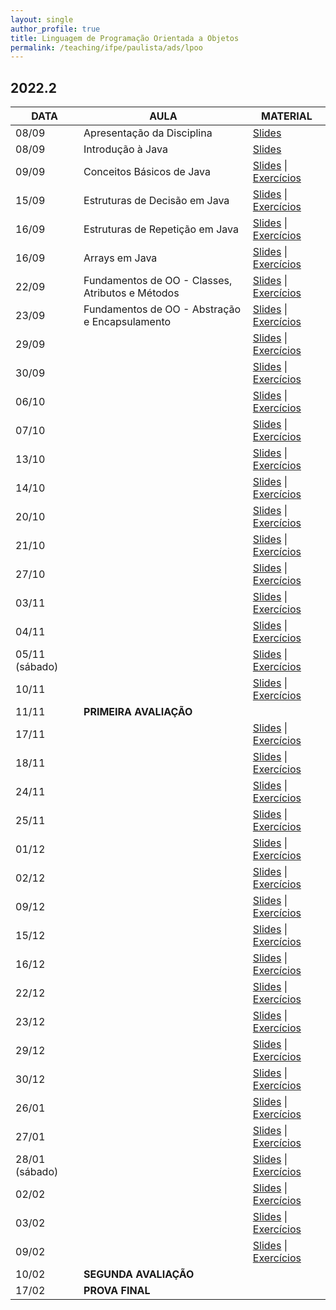 ```yaml
---
layout: single
author_profile: true
title: Linguagem de Programação Orientada a Objetos
permalink: /teaching/ifpe/paulista/ads/lpoo
---
```


## 2022.2

|DATA|AULA|MATERIAL|
|---|---|---|
| 08/09 | Apresentação da Disciplina | <a href="https://docs.google.com/presentation/d/1jWnBGojLLQ9dMcATtshSuyK37bZkc4rJyLYL4D8w5AQ/edit?usp=sharing" target="_blank">Slides</a> | 
| 08/09 | Introdução à Java | <a href="https://docs.google.com/presentation/d/1zXVso1PDn8M3cKg13-d9mICXT3n57Dgqd2pBcz2bpqU/edit?usp=sharing" target="_blank">Slides</a> | 
| 09/09 |Conceitos Básicos de Java | <a href="https://docs.google.com/presentation/d/1NcdRbHSsoWCQ5LUQJ0SJnRKlKEEcnuhLg8rD8JbEmaI/edit?usp=sharing" target="_blank">Slides</a> \| <a href="https://docs.google.com/document/d/1IkkFfLhAazdjrNfX86ORI_TQb5RWW72X8cKq7UIep5M/edit?usp=sharing" target="_blank">Exercícios</a> |
| 15/09 | Estruturas de Decisão em Java | <a href="https://docs.google.com/presentation/d/1iVHBrWB489c3JOITIyVgI4qLD26p7FpA4Yjtick3imQ/edit?usp=sharing " target="_blank">Slides</a> \| <a href="https://docs.google.com/document/d/1fZryhcZC6Iwe3LjfeBb9Lz4qjytSD5KyYJWCNWdF2S8/edit?usp=sharing" target="_blank">Exercícios</a> |
| 16/09 | Estruturas de Repetição em Java | <a href="https://docs.google.com/presentation/d/12Bhc3gNQI4AgMTEb0ngd1BjtBUn8Yb6bNZp-BT9kBIg/edit?usp=sharing" target="_blank">Slides</a> \| <a href="https://docs.google.com/document/d/1Q1EKAJZegYQNO-N3wgWVKoD1qBTtOsYPZwh3FMBLQfE/edit?usp=sharing" target="_blank">Exercícios</a> |
| 16/09 | Arrays em Java | <a href="https://docs.google.com/presentation/d/1vr_p7l2H0vJcm_51kedgMwhnu9fIOxZmt9TVVTRkDrE/edit?usp=sharing" target="_blank">Slides</a> \| <a href="https://docs.google.com/document/d/148FyIe-RnA19jcfEfI3HMsMMHbb9pngM2j_iraFMckQ/edit?usp=sharing" target="_blank">Exercícios</a> |
| 22/09 | Fundamentos de OO - Classes, Atributos e Métodos | <a href="https://docs.google.com/presentation/d/1tUcjedpwYb8C3XzdBsA2XOWr8ygssUBzn_V8ZUdiuLU/edit?usp=sharing" target="_blank">Slides</a> \| <a href="https://docs.google.com/document/d/1862z2Van700-ol5Rc5IZFMNNRTtPD4ESWYXZ_BQdPLA/edit?usp=sharing" target="_blank">Exercícios</a> | 
| 23/09 | Fundamentos de OO - Abstração e Encapsulamento | <a href="https://docs.google.com/presentation/d/1Fakd1xCw4QX-c6AQ4Dkkhgf_8Ka4_ONq4ir9U9RgJX4/edit?usp=sharing" target="_blank">Slides</a> \| <a href="https://docs.google.com/document/d/1hWTdHoO8g6jDfOFIPCDAefOKbNJNYf7wWUBUx8Kr_Z4/edit?usp=sharing" target="_blank">Exercícios</a> | 
| 29/09 |  | <a href="https://docs.google.com/presentation/d/19AwiPe0zuAZuSFrI5PD2ZI0_g2N0tgtCzHfnPg7Tt3k/edit?usp=sharing" target="_blank">Slides</a> \| <a href="https://docs.google.com/document/d/15gZ7FsTA8amrl7t-K1ZqmptvfGwhlMTGd8SxKgrjzaA/edit?usp=sharing" target="_blank">Exercícios</a> | 
| 30/09 |  | <a href="" target="_blank">Slides</a> \| <a href="" target="_blank">Exercícios</a> | 
| 06/10 |  | <a href="" target="_blank">Slides</a> \| <a href="" target="_blank">Exercícios</a> | 
| 07/10 |  | <a href="" target="_blank">Slides</a> \| <a href="" target="_blank">Exercícios</a> | 
| 13/10 |  | <a href="" target="_blank">Slides</a> \| <a href="" target="_blank">Exercícios</a> | 
| 14/10 |  | <a href="" target="_blank">Slides</a> \| <a href="" target="_blank">Exercícios</a> | 
| 20/10 |  | <a href="" target="_blank">Slides</a> \| <a href="" target="_blank">Exercícios</a> | 
| 21/10 |  | <a href="" target="_blank">Slides</a> \| <a href="" target="_blank">Exercícios</a> | 
| 27/10 |  | <a href="" target="_blank">Slides</a> \| <a href="" target="_blank">Exercícios</a> | 
| 03/11 |  | <a href="" target="_blank">Slides</a> \| <a href="" target="_blank">Exercícios</a> | 
| 04/11 |  | <a href="" target="_blank">Slides</a> \| <a href="" target="_blank">Exercícios</a> | 
| 05/11 (sábado) |  | <a href="" target="_blank">Slides</a> \| <a href="" target="_blank">Exercícios</a> | 
| 10/11 |  | <a href="" target="_blank">Slides</a> \| <a href="" target="_blank">Exercícios</a> | 
| 11/11 | **PRIMEIRA AVALIAÇÃO** | | 
| 17/11 |  | <a href="" target="_blank">Slides</a> \| <a href="" target="_blank">Exercícios</a> | 
| 18/11 |  | <a href="" target="_blank">Slides</a> \| <a href="" target="_blank">Exercícios</a> | 
| 24/11 |  | <a href="" target="_blank">Slides</a> \| <a href="" target="_blank">Exercícios</a> | 
| 25/11 |  | <a href="" target="_blank">Slides</a> \| <a href="" target="_blank">Exercícios</a> | 
| 01/12 |  | <a href="" target="_blank">Slides</a> \| <a href="" target="_blank">Exercícios</a> | 
| 02/12 |  | <a href="" target="_blank">Slides</a> \| <a href="" target="_blank">Exercícios</a> | 
| 09/12 |  | <a href="" target="_blank">Slides</a> \| <a href="" target="_blank">Exercícios</a> | 
| 15/12 |  | <a href="" target="_blank">Slides</a> \| <a href="" target="_blank">Exercícios</a> | 
| 16/12 |  | <a href="" target="_blank">Slides</a> \| <a href="" target="_blank">Exercícios</a> | 
| 22/12 |  | <a href="" target="_blank">Slides</a> \| <a href="" target="_blank">Exercícios</a> | 
| 23/12 |  | <a href="" target="_blank">Slides</a> \| <a href="" target="_blank">Exercícios</a> | 
| 29/12 |  | <a href="" target="_blank">Slides</a> \| <a href="" target="_blank">Exercícios</a> | 
| 30/12 |  | <a href="" target="_blank">Slides</a> \| <a href="" target="_blank">Exercícios</a> | 
| 26/01 |  | <a href="" target="_blank">Slides</a> \| <a href="" target="_blank">Exercícios</a> | 
| 27/01 |  | <a href="" target="_blank">Slides</a> \| <a href="" target="_blank">Exercícios</a> | 
| 28/01 (sábado) |  | <a href="" target="_blank">Slides</a> \| <a href="" target="_blank">Exercícios</a> | 
| 02/02 |  | <a href="" target="_blank">Slides</a> \| <a href="" target="_blank">Exercícios</a> | 
| 03/02 |  | <a href="" target="_blank">Slides</a> \| <a href="" target="_blank">Exercícios</a> | 
| 09/02 |  | <a href="" target="_blank">Slides</a> \| <a href="" target="_blank">Exercícios</a> | 
| 10/02 | **SEGUNDA AVALIAÇÃO** | | 
| 17/02 | **PROVA FINAL** |  |
